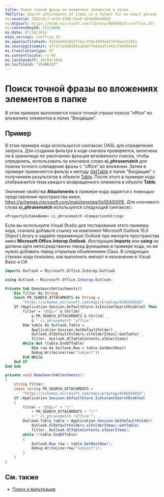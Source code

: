 ```yaml
---
title: Поиск точной фразы во вложениях элементов в папке
TOCTitle: Search attachments of items in a folder for an exact phrase
ms:assetid: 3202c0c7-ee3d-4396-b3a9-d24990b44829
ms:mtpsurl: https://msdn.microsoft.com/library/Bb609825(v=office.15)
ms:contentKeyID: 55119889
ms.date: 07/24/2014
mtps_version: v=office.15
ms.openlocfilehash: 915ddd65e8227f6cc720c4494ed1767deed121b1
ms.sourcegitcommit: ef717c65d8dd41ababffb01eafc443c79950aed4
ms.translationtype: HT
ms.contentlocale: ru-RU
ms.lasthandoff: 10/04/2018
ms.locfileid: "25406157"
---
```

# <a name="search-attachments-of-items-in-a-folder-for-an-exact-phrase"></a>Поиск точной фразы во вложениях элементов в папке

В этом примере выполняется поиск точной строки поиска "office" во вложениях элементов в папке "Входящие".

## <a name="example"></a>Пример

В этом примере кода используется синтаксис DASL для определения запроса. Для создания фильтра в коде сначала проверяется, включена ли в хранилище по умолчанию функция мгновенного поиска, чтобы определить, использовать ли ключевое слово **ci\_phrasematch** для поиска точного совпадения фразы с "office" во вложении. Затем в примере применяется фильтр к методу [GetTable](https://msdn.microsoft.com/library/bb612592\(v=office.15\)) в папке "Входящие" с получением результатов в объекте [Table](https://msdn.microsoft.com/library/bb652856\(v=office.15\)). После этого в примере кода отображается тема каждого возвращенного элемента в объекте **Table**.

Значение свойства **Attachments** в примере кода задается с помощью представления пространства имен, https://schemas.microsoft.com/mapi/proptag/0x0EA5001E. Для ключевого слова **ci\_phrasematch** используется следующий синтаксис:

`<PropertySchemaName> ci_phrasematch <ComparisonString>`

Если вы используете Visual Studio для тестирования этого примера кода, сначала добавьте ссылку на компонент Microsoft Outlook 15.0 Object Library и задайте переменную Outlook при импорте пространства имен **Microsoft.Office.Interop.Outlook**. Инструкция **Imports** или **using** не должна идти непосредственно перед функциями в примере кода, но ее нужно добавить перед открытым объявлением Class. В следующих строках кода показано, как выполнить импорт и назначение в Visual Basic и C\#.

```vb
Imports Outlook = Microsoft.Office.Interop.Outlook
```


```csharp
using Outlook = Microsoft.Office.Interop.Outlook;
```


```vb
Private Sub DemoSearchAttachments()
    Dim filter As String
    Const PR_SEARCH_ATTACHMENTS As String = _
        "https://schemas.microsoft.com/mapi/proptag/0x0EA5001E"
    If (Application.Session.DefaultStore.IsInstantSearchEnabled) Then
        filter = "@SQL=" & Chr(34) _
            & PR_SEARCH_ATTACHMENTS & Chr(34) _
            & " ci_phrasematch 'office'"
        Dim table As Outlook.Table = _
            Application.Session.GetDefaultFolder( _
            Outlook.OlDefaultFolders.olFolderInbox).GetTable( _
            filter, Outlook.OlTableContents.olUserItems)
        While Not (table.EndOfTable)
            Dim row As Outlook.Row = table.GetNextRow()
            Debug.WriteLine(row("Subject"))
        End While
    End If
End Sub
```


```csharp
private void DemoSearchAttachments()
{
    string filter;
    const string PR_SEARCH_ATTACHMENTS =
        "https://schemas.microsoft.com/mapi/proptag/0x0EA5001E";
    if (Application.Session.DefaultStore.IsInstantSearchEnabled)
    {
        filter = "@SQL=" + "\""
            + PR_SEARCH_ATTACHMENTS + "\""
            + " ci_phrasematch 'office'";
        Outlook.Table table = Application.Session.GetDefaultFolder(
            Outlook.OlDefaultFolders.olFolderInbox).GetTable(
            filter, Outlook.OlTableContents.olUserItems);
        while (!table.EndOfTable)
        {
            Outlook.Row row = table.GetNextRow();
            Debug.WriteLine(row["Subject"]);
        }
    }
}
```

## <a name="see-also"></a>См. также

- [Поиск и фильтрация](search-and-filter.md)

